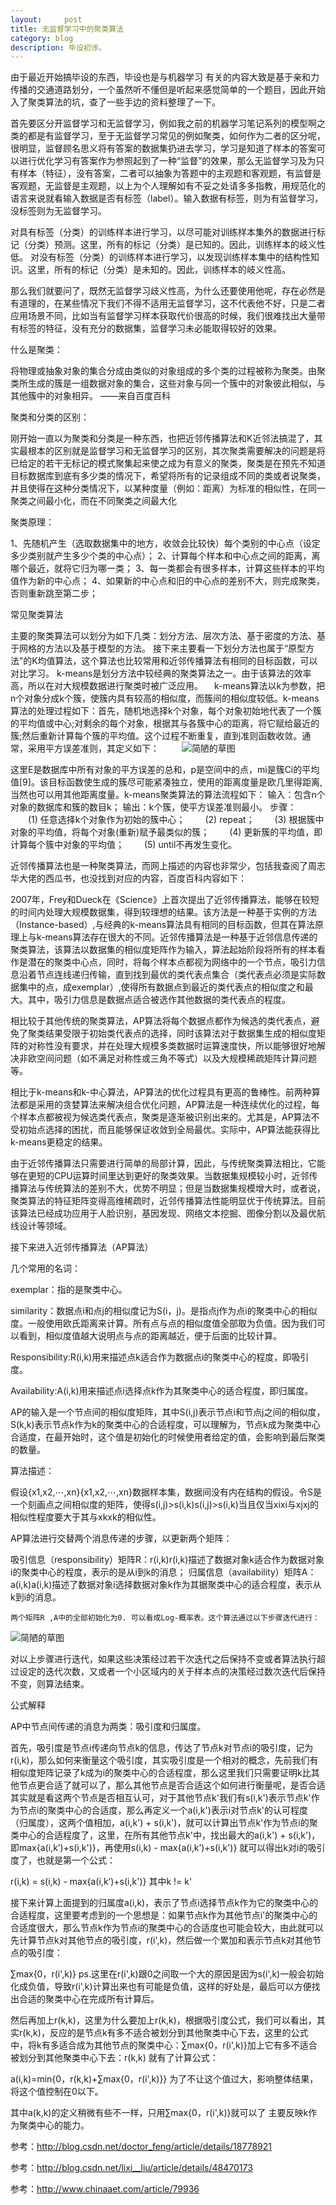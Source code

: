 ```yaml
---
layout:     post
title: 无监督学习中的聚类算法
category: blog
description: 毕设初涉。
---
```



由于最近开始搞毕设的东西，毕设也是与机器学习 有关的内容大致是基于亲和力传播的交通道路划分，一个虽然听不懂但是听起来感觉简单的一个题目，因此开始入了聚类算法的坑，查了一些手边的资料整理了一下。

 首先要区分开监督学习和无监督学习，例如我之前的机器学习笔记系列的模型啊之类的都是有监督学习，至于无监督学习常见的例如聚类，如何作为二者的区分呢，很明显，监督顾名思义将有答案的数据集扔进去学习，学习是知道了样本的答案可以进行优化学习有答案作为参照起到了一种“监督”的效果，那么无监督学习及为只有样本（特征），没有答案，二者可以抽象为答题中的主观题和客观题，有监督是客观题，无监督是主观题，以上为个人理解如有不妥之处请多多指教，用规范化的语言来说就看输入数据是否有标签（label）。输入数据有标签，则为有监督学习，没标签则为无监督学习。

对具有标签（分类）的训练样本进行学习，以尽可能对训练样本集外的数据进行标记（分类）预测。这里，所有的标记（分类）是已知的。因此，训练样本的岐义性低。  对没有标签（分类）的训练样本进行学习，以发现训练样本集中的结构性知识。这里，所有的标记（分类）是未知的。因此，训练样本的岐义性高。

那么我们就要问了，既然无监督学习歧义性高，为什么还要使用他呢，存在必然是有道理的，在某些情况下我们不得不适用无监督学习，这不代表他不好，只是二者应用场景不同，比如当有监督学习样本获取代价很高的时候，我们很难找出大量带有标签的特征，没有充分的数据集，监督学习未必能取得较好的效果。



什么是聚类：



将物理或抽象对象的集合分成由类似的对象组成的多个类的过程被称为聚类。由聚类所生成的簇是一组数据对象的集合，这些对象与同一个簇中的对象彼此相似，与其他簇中的对象相异。              ——来自百度百科



聚类和分类的区别：



刚开始一直以为聚类和分类是一种东西，也把近邻传播算法和K近邻法搞混了，其实最根本的区别就是监督学习和无监督学习的区别，其次聚类需要解决的问题是将已给定的若干无标记的模式聚集起来使之成为有意义的聚类，聚类是在预先不知道目标数据库到底有多少类的情况下，希望将所有的记录组成不同的类或者说聚类，并且使得在这种分类情况下，以某种度量（例如：距离）为标准的相似性，在同一聚类之间最小化，而在不同聚类之间最大化



聚类原理：



1、先随机产生（选取数据集中的地方，收敛会比较快）每个类别的中心点（设定多少类别就产生多少个类的中心点）；
2、计算每个样本和中心点之间的距离，离哪个最近，就将它归为哪一类；
3、每一类都会有很多样本，计算这些样本的平均值作为新的中心点；
4、如果新的中心点和旧的中心点的差别不大，则完成聚类，否则重新跳至第二步；



常见聚类算法



主要的聚类算法可以划分为如下几类：划分方法、层次方法、基于密度的方法、基于网格的方法以及基于模型的方法。
    接下来主要看一下划分方法也属于“原型方法”的K均值算法，这个算法也比较常用和近邻传播算法有相同的目标函数，可以对比学习。
    k-means是划分方法中较经典的聚类算法之一。由于该算法的效率高，所以在对大规模数据进行聚类时被广泛应用。
　k-means算法以k为参数，把n个对象分成k个簇，使簇内具有较高的相似度，而簇间的相似度较低。k-means算法的处理过程如下：首先，随机地选择k个对象，每个对象初始地代表了一个簇的平均值或中心;对剩余的每个对象，根据其与各簇中心的距离，将它赋给最近的簇;然后重新计算每个簇的平均值。这个过程不断重复，直到准则函数收敛。通常，采用平方误差准则，其定义如下：
　
　![简陋的草图](http://img.blog.csdn.net/20180124223605719?watermark/2/text/aHR0cDovL2Jsb2cuY3Nkbi5uZXQveXVpaDM0NA==/font/5a6L5L2T/fontsize/400/fill/I0JBQkFCMA==/dissolve/70/gravity/SouthEast)
 
 这里E是数据库中所有对象的平方误差的总和，p是空间中的点，mi是簇Ci的平均值[9]。该目标函数使生成的簇尽可能紧凑独立，使用的距离度量是欧几里得距离,当然也可以用其他距离度量。k-means聚类算法的算法流程如下：
    输入：包含n个对象的数据库和簇的数目k；
    输出：k个簇，使平方误差准则最小。
    步骤：
　　(1) 任意选择k个对象作为初始的簇中心；
　　(2) repeat；
　　(3) 根据簇中对象的平均值，将每个对象(重新)赋予最类似的簇；
　　(4) 更新簇的平均值，即计算每个簇中对象的平均值；
　　(5) until不再发生变化。





近邻传播算法也是一种聚类算法，而网上描述的内容也非常少，包括我查阅了周志华大佬的西瓜书，也没找到对应的内容，百度百科内容如下：



2007年，Frey和Dueck在《Science》上首次提出了近邻传播算法，能够在较短的时间内处理大规模数据集，得到较理想的结果。该方法是一种基于实例的方法（Instance-based）,与经典的k-means算法具有相同的目标函数，但其在算法原理上与k-means算法存在很大的不同。近邻传播算法是一种基于近邻信息传递的聚类算法，该算法以数据集的相似度矩阵作为输入，算法起始阶段将所有的样本看作是潜在的聚类中心点，同时，将每个样本点都视为网络中的一个节点，吸引力信息沿着节点连线递归传输，直到找到最优的类代表点集合（类代表点必须是实际数据集中的点，成exemplar）,使得所有数据点到最近的类代表点的相似度之和最大。其中，吸引力信息是数据点适合被选作其他数据的类代表点的程度。



相比较于其他传统的聚类算法，AP算法将每个数据点都作为候选的类代表点，避免了聚类结果受限于初始类代表点的选择，同时该算法对于数据集生成的相似度矩阵的对称性没有要求，并在处理大规模多类数据时运算速度快，所以能够很好地解决非欧空间问题（如不满足对称性或三角不等式）以及大规模稀疏矩阵计算问题等。



相比于k-means和k-中心算法，AP算法的优化过程具有更高的鲁棒性。前两种算法都是采用的贪婪算法来解决组合优化问题，AP算法是一种连续优化的过程，每个样本点都被视为候选类代表点，聚类是逐渐被识别出来的。尤其是，AP算法不受初始点选择的困扰，而且能够保证收敛到全局最优。实际中，AP算法能获得比k-means更稳定的结果。



由于近邻传播算法只需要进行简单的局部计算，因此，与传统聚类算法相比，它能够在更短的CPU运算时间里达到更好的聚类效果。当数据集规模较小时，近邻传播算法与传统算法的差别不大，优势不明显；但是当数据集规模增大时，或者说，聚类算法的特征矩阵变得高维稀疏时，近邻传播算法性能明显优于传统算法。目前该算法已经成功应用于人脸识别，基因发现、网络文本挖掘、图像分割以及最优航线设计等领域。


接下来进入近邻传播算法（AP算法）

几个常用的名词：



exemplar：指的是聚类中心。

similarity：数据点i和点j的相似度记为S(i，j)。是指点j作为点i的聚类中心的相似度。一般使用欧氏距离来计算。所有点与点的相似度值全部取为负值。因为我们可以看到，相似度值越大说明点与点的距离越近，便于后面的比较计算。

Responsibility:R(i,k)用来描述点k适合作为数据点i的聚类中心的程度，即吸引度。

Availability:A(i,k)用来描述点i选择点k作为其聚类中心的适合程度，即归属度。



AP的输入是一个节点间的相似度矩阵，其中S(i,j)表示节点i和节点j之间的相似度，S(k,k)表示节点k作为k的聚类中心的合适程度，可以理解为，节点k成为聚类中心合适度，在最开始时，这个值是初始化的时候使用者给定的值，会影响到最后聚类的数量。




算法描述：

   假设{x1,x2,⋯,xn}{x1,x2,⋯,xn}数据样本集，数据间没有内在结构的假设。令S是一个刻画点之间相似度的矩阵，使得s(i,j)>s(i,k)s(i,j)>s(i,k)当且仅当xixi与xjxj的相似性程度要大于其与xkxk的相似性。

AP算法进行交替两个消息传递的步骤，以更新两个矩阵：

吸引信息（responsibility）矩阵R：r(i,k)r(i,k)描述了数据对象k适合作为数据对象i的聚类中心的程度，表示的是从i到k的消息；
归属信息（availability）矩阵A：a(i,k)a(i,k)描述了数据对象i选择数据对象k作为其据聚类中心的适合程度，表示从k到i的消息。
 

    两个矩阵R ,A中的全部初始化为0. 可以看成Log-概率表。这个算法通过以下步骤迭代进行：
    
![简陋的草图](http://img.blog.csdn.net/20180124223605719?watermark/2/text/aHR0cDovL2Jsb2cuY3Nkbi5uZXQveXVpaDM0NA==/font/5a6L5L2T/fontsize/400/fill/I0JBQkFCMA==/dissolve/70/gravity/SouthEast)


对以上步骤进行迭代，如果这些决策经过若干次迭代之后保持不变或者算法执行超过设定的迭代次数，又或者一个小区域内的关于样本点的决策经过数次迭代后保持不变，则算法结束。


公式解释




AP中节点间传递的消息为两类：吸引度和归属度。

首先，吸引度是节点i传递向节点k的信息，传达了节点k对节点i的吸引度，记为r(i,k)，那么如何来衡量这个吸引度，其实吸引度是一个相对的概念，先前我们有相似度矩阵记录了k成为i的聚类中心的合适程度，那么这里我们只需要证明k比其他节点更合适了就可以了，那么其他节点是否合适这个如何进行衡量呢，是否合适其实就是看这两个节点是否相互认可，对于其他节点k'我们有s(i,k')表示节点k'作为节点i的聚类中心的合适度，那么再定义一个a(i,k')表示i对节点k'的认可程度（归属度），这两个值相加，a(i,k') + s(i,k')，就可以计算出节点k'作为节点i的聚类中心的合适程度了，这里，在所有其他节点k'中，找出最大的a(i,k') + s(i,k')，即max{a(i,k’)+s(i,k')}，再使用s(i,k) - max{a(i,k’)+s(i,k')} 就可以得出k对i的吸引度了，也就是第一个公式：

r(i,k) = s(i,k) - max{a(i,k’)+s(i,k')} 其中k != k'

接下来计算上面提到的归属度a(i,k)，表示了节点i选择节点k作为它的聚类中心的合适程度，这里要考虑到的一个思想是：如果节点k作为其他节点i'的聚类中心的合适度很大，那么节点k作为节点i的聚类中心的合适度也可能会较大，由此就可以先计算节点k对其他节点的吸引度，r(i',k)，然后做一个累加和表示节点k对其他节点的吸引度：

∑max{0，r(i',k)} ps.这里在r(i',k)跟0之间取一个大的原因是因为s(i',k)一般会初始化成负值，导致r(i',k)计算出来也有可能是负值，这样的好处是，最后可以方便找出合适的聚类中心在完成所有计算后。

然后再加上r(k,k)，这里为什么要加上r(k,k)，根据吸引度公式，我们可以看出，其实r(k,k)，反应的是节点k有多不适合被划分到其他聚类中心下去，这里的公式中，将k有多适合成为其他节点的聚类中心：∑max{0，r(i',k)}加上它有多不适合被划分到其他聚类中心下去：r(k,k) 就有了计算公式：

a(i,k)=min{0，r(k,k)+∑max{0，r(i',k)}} 为了不让这个值过大，影响整体结果，将这个值控制在0以下。

其中a(k,k)的定义稍微有些不一样，只用∑max{0，r(i',k)}就可以了 主要反映k作为聚类中心的能力。










参考：http://blog.csdn.net/doctor_feng/article/details/18778921

参考：http://blog.csdn.net/lixi__liu/article/details/48470173











参考：http://www.chinaaet.com/article/79936





